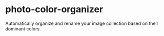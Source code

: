 # photo-color-organizer
Automatically organize and rename your image collection based on their dominant colors.
